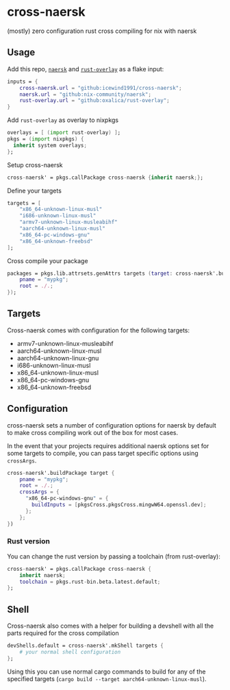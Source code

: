 # cross-naersk

(mostly) zero configuration rust cross compiling for nix with naersk

## Usage

Add this repo, [`naersk`](https://github.com/nix-community/naersk) and [`rust-overlay`](oxalica/rust-overlay) as a flake input:

```nix
inputs = {
    cross-naersk.url = "github:icewind1991/cross-naersk";
    naersk.url = "github:nix-community/naersk";
    rust-overlay.url = "github:oxalica/rust-overlay";
}
```

Add `rust-overlay` as overlay to nixpkgs

```nix
overlays = [ (import rust-overlay) ];
pkgs = (import nixpkgs) {
  inherit system overlays;
};
```

Setup cross-naersk

```nix
cross-naersk' = pkgs.callPackage cross-naersk {inherit naersk;};
```

Define your targets

```nix
targets = [
    "x86_64-unknown-linux-musl"
    "i686-unknown-linux-musl"
    "armv7-unknown-linux-musleabihf"
    "aarch64-unknown-linux-musl"
    "x86_64-pc-windows-gnu"
    "x86_64-unknown-freebsd"
];
```

Cross compile your package

```nix
packages = pkgs.lib.attrsets.genAttrs targets (target: cross-naersk'.buildPackage target {
    pname = "mypkg";
    root = ./.;
});
```

## Targets

Cross-naersk comes with configuration for the following targets:

- armv7-unknown-linux-musleabihf
- aarch64-unknown-linux-musl
- aarch64-unknown-linux-gnu
- i686-unknown-linux-musl
- x86_64-unknown-linux-musl
- x86_64-pc-windows-gnu
- x86_64-unknown-freebsd

## Configuration

cross-naersk sets a number of configuration options for naersk by default to make cross compiling work out of the box for most cases.

In the event that your projects requires additional naersk options set for some targets to compile, you can pass target specific options using `crossArgs`.

```nix
cross-naersk'.buildPackage target {
    pname = "mypkg";
    root = ./.;
    crossArgs = {
      "x86_64-pc-windows-gnu" = {
        buildInputs = [pkgsCross.pkgsCross.mingwW64.openssl.dev];
      };
    };
})
```

### Rust version

You can change the rust version by passing a toolchain (from rust-overlay):

```nix
cross-naersk' = pkgs.callPackage cross-naersk {
    inherit naersk;
    toolchain = pkgs.rust-bin.beta.latest.default;
};
```

## Shell

Cross-naersk also comes with a helper for building a devshell with all the parts required for the cross compilation

```nix
devShells.default = cross-naersk'.mkShell targets {
    # your normal shell configuration
};
```

Using this you can use normal cargo commands to build for any of the specified targets (`cargo build --target aarch64-unknown-linux-musl`).